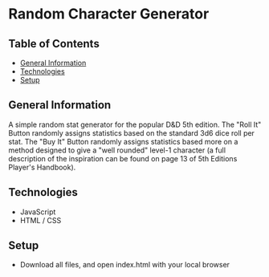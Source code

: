 # Random Character Generator

## Table of Contents

* [General Information](#general-informaton)
* [Technologies](#technologies)
* [Setup](#setup)

## General Information

A simple random stat generator for the popular D&D 5th edition. The "Roll It" Button randomly assigns statistics based on the standard 3d6 dice roll per stat. The "Buy It" Button randomly assigns statistics based more on a method designed to give a "well rounded" level-1 character (a full description of the inspiration can be found on page 13 of 5th Editions Player's Handbook).

## Technologies

* JavaScript
* HTML / CSS

## Setup

* Download all files, and open index.html with your local browser

